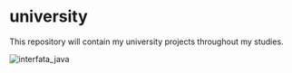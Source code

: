 # university
 This repository will contain my university projects throughout my studies.

![interfata_java](https://github.com/darius-grigore-stoica/university/assets/74983937/0f0063cb-d390-4664-b5fb-78f0e6475ca1)

